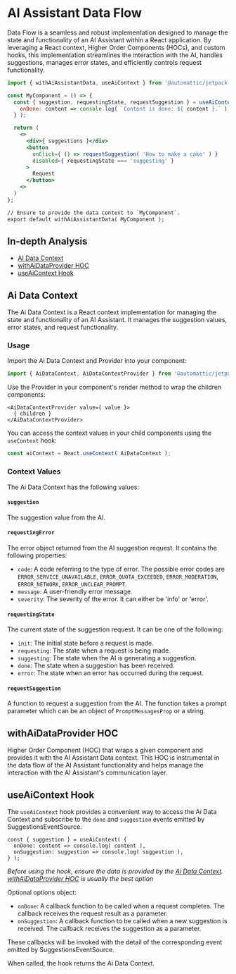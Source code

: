 
# AI Assistant Data Flow

Data Flow is a seamless and robust implementation designed to manage the state and functionality of an AI Assistant within a React application. By leveraging a React context, Higher Order Components (HOCs), and custom hooks, this implementation streamlines the interaction with the AI, handles suggestions, manages error states, and efficiently controls request functionality.

```jsx
import { withAiAssistantData, useAiContext } from '@automattic/jetpack-ai-client';

const MyComponent = () => {
  const { suggestion, requestingState, requestSuggestion } = useAiContext( {
    onDone: content => console.log( `Content is done: ${ content }.` );
  } );

  return (
    <>
      <div>{ suggestions }</div>
      <button
        onClick={ () => requestSuggestion( 'How to make a cake' ) }
        disabled={ requestingState === 'suggesting' }
      >
        Request
      </button>
    <>
  )
};

// Ensure to provide the data context to `MyComponent`.
export default withAiAssistantData( MyComponent );

```

## In-depth Analysis

* [AI Data Context](#ai-assistant-content)
* [withAiDataProvider HOC](#with-ai-data-provider)
* [useAiContext Hook](#use-ai-context)

<h2 id="ai-assistant-content">Ai Data Context</h2>

The Ai Data Context is a React context implementation for managing the state and functionality of an AI Assistant. It manages the suggestion values, error states, and request functionality.


### Usage

Import the Ai Data Context and Provider into your component:

```javascript
import { AiDataContext, AiDataContextProvider } from '@automattic/jetpack-ai-client';
```

Use the Provider in your component's render method to wrap the children components:

```es6
<AiDataContextProvider value={ value }>
  { children }
</AiDataContextProvider>
```

You can access the context values in your child components using the `useContext` hook:

```javascript
const aiContext = React.useContext( AiDataContext );
```

### Context Values

The Ai Data Context has the following values:

#### `suggestion`
The suggestion value from the AI.

#### `requestingError`
The error object returned from the AI suggestion request. It contains the following properties:
- `code`: A code referring to the type of error. The possible error codes are `ERROR_SERVICE_UNAVAILABLE`, `ERROR_QUOTA_EXCEEDED`, `ERROR_MODERATION`, `ERROR_NETWORK`, `ERROR_UNCLEAR_PROMPT`.
- `message`: A user-friendly error message.
- `severity`: The severity of the error. It can either be 'info' or 'error'.

#### `requestingState`
The current state of the suggestion request. It can be one of the following:
- `init`: The initial state before a request is made.
- `requesting`: The state when a request is being made.
- `suggesting`: The state when the AI is generating a suggestion.
- `done`: The state when a suggestion has been received.
- `error`: The state when an error has occurred during the request.

#### `requestSuggestion`
A function to request a suggestion from the AI. The function takes a prompt parameter which can be an object of `PromptMessagesProp` or a string.

<h2 id="with-ai-data-provider">withAiDataProvider HOC</h2>

Higher Order Component (HOC) that wraps a given component and provides it with the AI Assistant Data context. This HOC is instrumental in the data flow of the AI Assistant functionality and helps manage the interaction with the AI Assistant's communication layer.

<h2 id="use-ai-context">useAiContext Hook</h2>

The `useAiContext` hook provides a convenient way to access the 
Ai Data Context and subscribe to the `done` and `suggestion` events emitted by SuggestionsEventSource.

```es6
const { suggestion } = useAiContext( {
  onDone: content => console.log( content ),
  onSuggestion: suggestion => console.log( suggestion ),
} );

```

_Before using the hook, ensure the data is provided by the [Ai Data Context](#ai-assistant-content). [withAiDataProvider HOC](#with-ai-data-provider) is usually the best option_

Optional options object:

- `onDone`: A callback function to be called when a request completes. The callback receives the request result as a parameter.
- `onSuggestion`: A callback function to be called when a new suggestion is received. The callback receives the suggestion as a parameter.

These callbacks will be invoked with the detail of the corresponding event emitted by SuggestionsEventSource.

When called, the hook returns the Ai Data Context.
